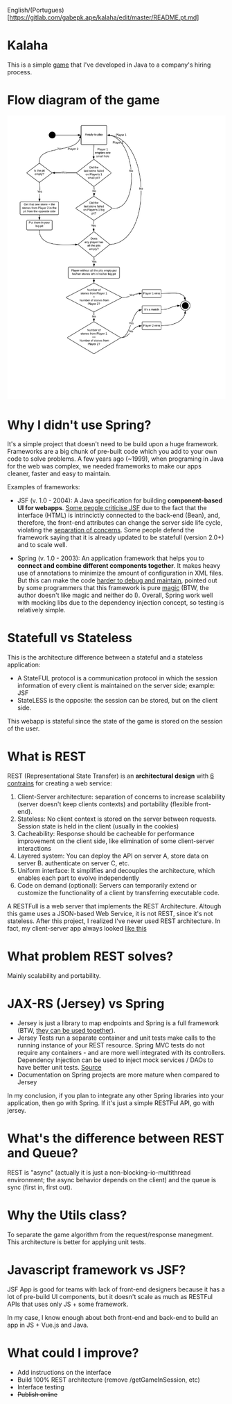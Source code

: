 English/(Portugues)[https://gitlab.com/gabepk.ape/kalaha/edit/master/README.pt.md]

# Kalaha

This is a simple [game](https://gabepk-kalaha.herokuapp.com/) that I've developed in Java to a company's hiring process.

# Flow diagram of the game

![Flow Diagram](https://raw.githubusercontent.com/gabepk/kalaha/master/kalaha/WebContent/resources/img/flow-diagram.png?raw=true "Flow Diagram")

# Why I didn't use Spring?

It's a simple project that doesn't need to be build upon a huge framework. Frameworks are a big chunk of pre-built code which you add 
to your own code to solve problems. A few years ago (~1999), when programing in Java for the web was complex, we needed frameworks to 
make our apps cleaner, faster and easy to maintain.

Examples of frameworks:

* JSF (v. 1.0 - 2004): A Java specification for building **component-based UI for webapps**. [Some people criticise JSF](https://dzone.com/articles/why-you-should-avoid-jsf) due to the fact that the interface (HTML) is intrincictly connected to the back-end (Bean), and, therefore, the front-end attributes can change the server side life cycle, violating the [separation of concerns](https://en.wikipedia.org/wiki/Separation_of_concerns). Some people defend the framework saying that it is already updated to be statefull (version 2.0+) and to scale well.

* Spring (v. 1.0 - 2003): An application framework that helps you to **connect and combine different components together**. It makes heavy use of annotations to minimize the amount of configuration in XML files. But this can make the code [harder to debug and maintain](https://www.quora.com/What-are-some-criticisms-of-the-Spring-Framework), pointed out by some programmers that this framework is pure [magic](http://samatkinson.com/why-i-hate-spring/) (BTW, the author doesn't like magic and neither do I). Overall, Spring work well with mocking libs due to the dependency injection concept, so testing is relatively simple.

# Statefull vs Stateless

This is the architecture difference between a stateful and a stateless application:

* A StateFUL protocol is a communication protocol in which the session information of every client is maintained on the server side; example: JSF
* StateLESS is the opposite: the session can be stored, but on the client side. 

This webapp is stateful since the state of the game is stored on the session of the user.

# What is REST

REST (Representational State Transfer) is an **architectural design** with [6 contrains](https://restfulapi.net/rest-architectural-constraints/#uniform-interface) for creating a web service:
1. Client-Server architecture: separation of concerns to increase scalability (server doesn't keep clients contexts) and portability (flexible front-end).
2. Stateless: No client context is stored on the server between requests. Session state is held in the client (usually in the cookies)
3. Cacheability: Response should be cacheable for performance improvement on the client side, like elimination of some client-server interactions
4. Layered system: You can deploy the API on server A, store data on server B. authenticate on server C, etc.
5. Uniform interface: It simplifies and decouples the architecture, which enables each part to evolve independently
6. Code on demand (optional): Servers can temporarily extend or customize the functionality of a client by transferring executable code.

A RESTFull is a web server that implements the REST Architecture.
Altough this game uses a JSON-based Web Service, it is not REST, since it's not stateless.
After this project, I realized I've never used REST architecture. In fact, my client-server app always looked 
[like this](https://fernandofranzini.wordpress.com/2015/10/20/gerenciando-http-session-em-rest-com-jax-rs/)


# What problem REST solves?

Mainly scalability and portability.

# JAX-RS (Jersey) vs Spring

* Jersey is just a library to map endpoints and Spring is a full framework (BTW, [they can be used together](https://dzone.com/articles/lets-compare-jax-rs-vs-spring-for-rest-endpoints)).
* Jersey Tests run a separate container and unit tests make calls to the running instance of your REST resource. Spring MVC tests do not require any containers - and are more well integrated with its controllers. Dependency Injection can be used to inject mock services / DAOs to have better unit tests. [Source](https://stackoverflow.com/questions/26824423/what-is-the-difference-among-spring-rest-service-and-jersey-rest-service-and-spr)
* Documentation on Spring projects are more mature when compared to Jersey

In my conclusion, if you plan to integrate any other Spring libraries into your application, then go with Spring. 
If it's just a simple RESTFul API, go with jersey.

# What's the difference between REST and Queue?

REST is "async" (actually it is just a non-blocking-io-multithread environment; the async behavior depends on the client) and the queue is sync (first in, first out).

# Why the Utils class?

To separate the game algorithm from the request/response manegment. This architecture is better for applying unit tests.

# Javascript framework vs JSF?

JSF App is good for teams with lack of front-end designers because it has a lot of pre-build UI components, 
but it doesn't scale as much as RESTFul APIs that uses only JS + some framework.

In my case, I know enough about both front-end and back-end to build an app in JS + Vue.js and Java.

# What could I improve?

* Add instructions on the interface
* Build 100% REST architecture (remove /getGameInSession, etc)
* Interface testing
* ~~Publish online~~